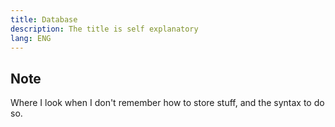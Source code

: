 ```yaml
---
title: Database
description: The title is self explanatory
lang: ENG
---
```


## Note

Where I look when I don't remember how to store stuff, and the syntax to do so.